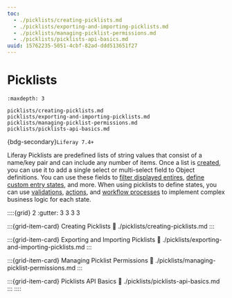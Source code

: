 ```yaml
---
toc:
  - ./picklists/creating-picklists.md
  - ./picklists/exporting-and-importing-picklists.md
  - ./picklists/managing-picklist-permissions.md
  - ./picklists/picklists-api-basics.md
uuid: 15762235-5051-4cbf-82ad-ddd513651f27
---
```

# Picklists

```{toctree}
:maxdepth: 3

picklists/creating-picklists.md
picklists/exporting-and-importing-picklists.md
picklists/managing-picklist-permissions.md
picklists/picklists-api-basics.md
```

{bdg-secondary}`Liferay 7.4+`

Liferay Picklists are predefined lists of string values that consist of a name/key pair and can include any number of items. Once a list is [created](./picklists/creating-picklists.md), you can use it to add a single select or multi-select field to Object definitions. You can use these fields to [filter displayed entires](./displaying-object-entries.md), [define custom entry states](./creating-and-managing-objects/fields/adding-and-managing-custom-states.md), and more. When using picklists to define states, you can use [validations](./creating-and-managing-objects/validations/adding-custom-validations.md), [actions](./creating-and-managing-objects/actions/defining-object-actions.md), and [workflow processes](../enabling-workflows-for-objects.md) to implement complex business logic for each state.

::::{grid} 2
:gutter: 3 3 3 3

:::{grid-item-card} Creating Picklists
:link: ./picklists/creating-picklists.md
:::

:::{grid-item-card} Exporting and Importing Picklists
:link: ./picklists/exporting-and-importing-picklists.md
:::

:::{grid-item-card} Managing Picklist Permissions
:link: ./picklists/managing-picklist-permissions.md
:::

:::{grid-item-card} Picklists API Basics
:link: ./picklists/picklists-api-basics.md
:::
::::
